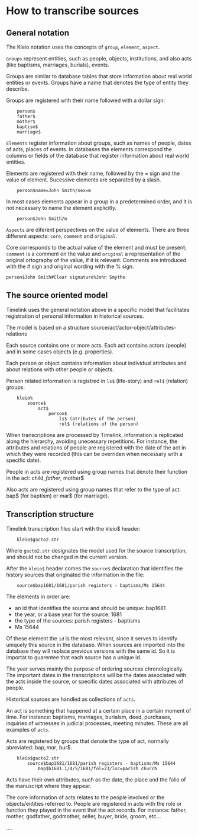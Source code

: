 # How to transcribe sources #

## General notation ##

The Kleio notation uses the concepts of `group`, `element`, `aspect`.

`Groups` represent entities, such as people, objects, institutions, and also acts (like baptisms, marriages, burials), events. 

Groups are similar to database tables that store information about real world entities or events. Groups have a name that denotes the type of entity they describe.

Groups are registered with their name followed with a dollar sign:

        person$
        father$
        mother$
        baptism$
        marriage$

`Elements` register information about groups, such as names of people, dates of acts, places of events. In databases the elements correspond the columns or fields of the database that register information about real world entities. 

Elements are registered with their name, followed by the = sign and the value of element. Sucessive elements are separated by a slash.

        person$name=John Smith/sex=m

In most cases elements appear in a group in a predetermined order, and it is not necessary to name the element explicitly.

        person$John Smith/m

`Aspects` are diferent perspectives on the value of elements. There are three different aspects: `core`, `comment` and `original`. 

Core corresponds to the actual value of the element and must be present; `comment` is a comment on the value and `original` a representation of the original ortography of the value, if it is relevant. Comments are introduced with the # sign and original wording with the % sign.

    person$John Smith#Clear signature%John Smythe

## The source oriented model ##

Timelink uses the general notation above in a specific model that facilitates registration of personal information in historical sources. 

The model is based on a structure source/act/actor-object/attributes-relations

Each source contains one or more acts. Each act contains actors (people) and in some cases objects (e.g. properties).

Each person or object contains information about individual attributes and about relations with other people or objects.


Person related information is registred in `ls$` (life-story) and `rel$` (relation) groups.

        kleio%
            source$
                act$
                    person$
                        ls$ (atributes of the person)
                        rel$ (relations of the person)

       

When transcriptions are processed by Timelink, information is replicated along the hierarchy, avoiding unecessary repetitions. For instance, the attributes and relations of people are registered with the date of the act in which they were recorded (this can be overriden when necessary with a specific date). 

People in acts are registered using group names that denote their function in the act: child$, father$, mother$

Also acts are registered using group names that refer to the type of act: bap$ (for baptism) or mar$ (for marriage).

## Transcription structure ##

Timelink transcription files start with the kleio$ header:

        kleio$gacto2.str

Where `gacto2.str` designates the model used for the source transcription, and should not be changed in the current version.

After the `kleio$` header comes the `source$` declaration that identifies the history sources that originated the information in the file:

        source$bap1681/1681/parish registers - baptisms/Ms 15644

The elements in order are: 
* an id that identifies the source and should be unique: bap1681
* the year, or a base year for the source: 1681
* the type of the sources: parish registers - baptisms
* Ms 15644

Of these element the `id` is the most relevant, since it serves to identify uniquely this source in the database. When sources are imported into the database they will replace previous versions with the same id. So it is importat to guarentee that each source has a unique id.

The year serves mainly the purpose of ordering sources chronologically. The important dates in the transcriptions will be the dates associated with the acts inside the source, or specific dates associated with attributes of people. 

Historical sources are handled as collections of `acts`. 

An act is something that happened at a certain place in a certain moment of time. For instance: baptisms, marriages, burialsm, deed, purchases, inquiries of witnesses in judicial processes, meeting minutes. These are all examples of `acts`. 

Acts are registered by groups that denote the type of act, normally abreviated: bap$, mar$, bur$.

        kleio$gacto2.str
            source$bap1681/1681/parish registers - baptisms/Ms 15644  
                bap$b1681.1/4/5/1681/fol=23/loc=parish church


Acts have their own attributes, such as the date, the place and the folio of the manuscript where they appear.

The core information of acts relates to the people involved or the objects/entities referred to. People are registered in acts with the role or function they played in the event that the act records. For instance: father, mother, godfather, godmother, seller, buyer, bride, groom, etc... 

....